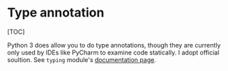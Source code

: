 # Type annotation

[TOC]

Python 3 does allow you to do type annotations, though they are currently only used by IDEs like PyCharm to examine code statically. I adopt official soultion. See `typing` module's [documentation page](https://docs.python.org/3.6/library/typing.html#module-typing).
